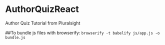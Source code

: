 # AuthorQuizReact
Author Quiz Tutorial from Pluralsight

##To bundle js files with browserify:
`browserify -t babelify js/app.js -o bundle.js`

